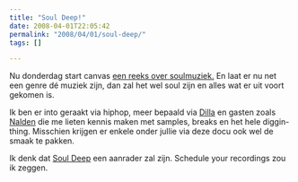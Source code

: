 ```yaml
---
title: "Soul Deep!"
date: 2008-04-01T22:05:42
permalink: "2008/04/01/soul-deep/"
tags: []

---
```

Nu donderdag start canvas [een reeks over soulmuziek.](http://http//www.canvas.be/extra/html/programmas/c_docu_souldeep_programma.shtml "http://www.canvas.be/extra/html/programmas/c_docu_souldeep_programma.shtml") En laat er nu net een genre dé muziek zijn, dan zal het wel soul zijn en alles wat er uit voort gekomen is.

Ik ben er into geraakt via hiphop, meer bepaald via [Dilla](http://http//www.stonesthrow.com/jdilla/ "J Dilla") en gasten zoals [Nalden](http://www.nalden.net/ "Nalden") die me lieten kennis maken met samples, breaks en het hele diggin-thing. Misschien krijgen er enkele onder jullie via deze docu ook wel de smaak te pakken.

Ik denk dat [Soul Deep](http://www.canvas.be/extra/html/programmas/c_docu_souldeep_programma.shtml "http://www.canvas.be/extra/html/programmas/c_docu_souldeep_programma.shtml") een aanrader zal zijn. Schedule your recordings zou ik zeggen.
